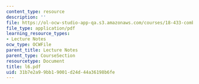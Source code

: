```yaml
---
content_type: resource
description: ''
file: https://ol-ocw-studio-app-qa.s3.amazonaws.com/courses/18-433-combinatorial-optimization-fall-2003/31b7e2a99bb19001d24d44a36198b6fe_l6.pdf
file_type: application/pdf
learning_resource_types:
- Lecture Notes
ocw_type: OCWFile
parent_title: Lecture Notes
parent_type: CourseSection
resourcetype: Document
title: l6.pdf
uid: 31b7e2a9-9bb1-9001-d24d-44a36198b6fe
---
```

